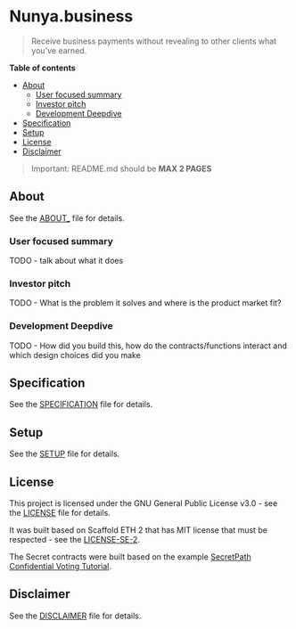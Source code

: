 
# Nunya.business

> Receive business payments without revealing to other clients what you've earned.

**Table of contents**

* [About](#about)
  * [User focused summary](#user-focused-summary)
  * [Investor pitch](#investor-pitch)
  * [Development Deepdive](#development-deepdive)
* [Specification](#specification)
* [Setup](#setup)
* [License](#license)
* [Disclaimer](#disclaimer)

> Important: README.md should be **MAX 2 PAGES**

## About <a id="about"></a>

See the [ABOUT_](./_ABOUT.md) file for details.

### User focused summary <a id="user-focused-summary"></a>

TODO - talk about what it does

### Investor pitch <a id="investor-pitch"></a>

TODO - What is the problem it solves and where is the product market fit?

### Development Deepdive <a id="development-deepdive"></a>

TODO - How did you build this, how do the contracts/functions interact and which design choices did you make

## Specification <a id="specification"></a>

See the [SPECIFICATION](./_SPECIFICATION.md) file for details.

## Setup <a id="setup"></a>

See the [SETUP](./_SETUP.md) file for details.

## License <a id="license"></a>

This project is licensed under the GNU General Public License v3.0 - see the [LICENSE](./LICENSE) file for details.

It was built based on Scaffold ETH 2 that has MIT license that must be respected - see the [LICENSE-SE-2](./LICENSE-SE-2).

The Secret contracts were built based on the example [SecretPath Confidential Voting Tutorial](https://github.com/SecretFoundation/Secretpath-tutorials/tree/master/secretpath-voting). 

## Disclaimer <a id="disclaimer"></a>

See the [DISCLAIMER](./_DISCLAIMER.md) file for details.
